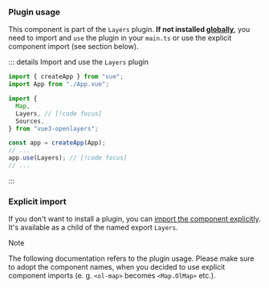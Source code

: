 ### Plugin usage

This component is part of the `Layers` plugin.
**If not installed [globally](/get-started#usage-as-plugin)**, you need to import and `use` the plugin in your `main.ts` or use the explicit component import (see section below).

::: details Import and use the `Layers` plugin

```ts {6,12} [main.ts]
import { createApp } from "vue";
import App from "./App.vue";

import {
  Map,
  Layers, // [!code focus]
  Sources,
} from "vue3-openlayers";

const app = createApp(App);
// ...
app.use(Layers); // [!code focus]
// ...
```

:::

### Explicit import

If you don't want to install a plugin, you can [import the component explicitly](/get-started#usage-explicit-import).
It's available as a child of the named export `Layers`.

> [!NOTE]
> The following documentation refers to the plugin usage.
> Please make sure to adopt the component names, when you decided to use explicit component imports (e. g. `<ol-map>` becomes `<Map.OlMap>` etc.).
